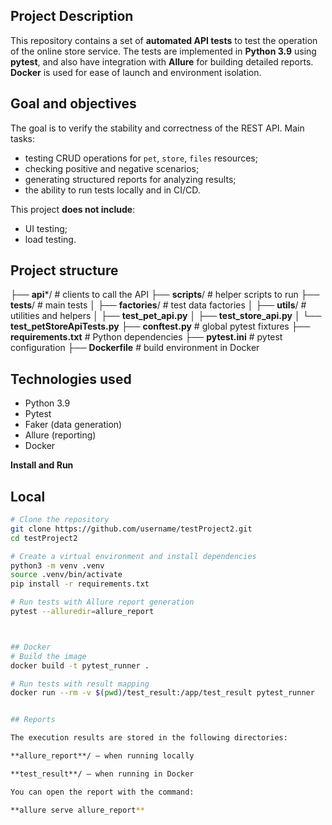 ## Project Description
This repository contains a set of **automated API tests** to test the operation of the online store service.
The tests are implemented in **Python 3.9** using **pytest**, and also have integration with **Allure** for building detailed reports.
**Docker** is used for ease of launch and environment isolation.

## Goal and objectives
The goal is to verify the stability and correctness of the REST API.
Main tasks:
- testing CRUD operations for `pet`, `store`, `files` resources;
- checking positive and negative scenarios;
- generating structured reports for analyzing results;
- the ability to run tests locally and in CI/CD.

This project **does not include**:
- UI testing;
- load testing.

## Project structure
├── **api***/ # clients to call the API
├── **scripts**/ # helper scripts to run
├── **tests**/ # main tests
│ ├── **factories**/ # test data factories
│ ├── **utils**/ # utilities and helpers
│ ├── **test_pet_api.py**
│ ├── **test_store_api.py**
│ └── **test_petStoreApiTests.py**
├── **conftest.py** # global pytest fixtures
├── **requirements.txt** # Python dependencies
├── **pytest.ini** # pytest configuration
├── **Dockerfile** # build environment in Docker



## Technologies used
- Python 3.9
- Pytest
- Faker (data generation)
- Allure (reporting)
- Docker



**Install and Run**
## Local
```bash
# Clone the repository
git clone https://github.com/username/testProject2.git
cd testProject2

# Create a virtual environment and install dependencies
python3 -m venv .venv
source .venv/bin/activate
pip install -r requirements.txt

# Run tests with Allure report generation
pytest --alluredir=allure_report



## Docker
# Build the image
docker build -t pytest_runner .

# Run tests with result mapping
docker run --rm -v $(pwd)/test_result:/app/test_result pytest_runner


## Reports

The execution results are stored in the following directories:

**allure_report**/ — when running locally

**test_result**/ — when running in Docker

You can open the report with the command:

**allure serve allure_report**

